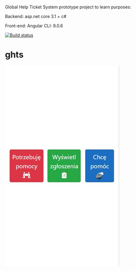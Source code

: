 Global Help Ticket System prototype project to learn purposes: 
 
 Backend: asp.net core 3.1 + c# 
 
 Front-end: Angular CLI: 9.0.6

[![Build status](https://ci.appveyor.com/api/projects/status/oydrkhifh3k076em?svg=true)](https://ci.appveyor.com/project/Jacob273/ghts)

# ghts
![ghts_main_view](./ghts_main_view.jpg)
